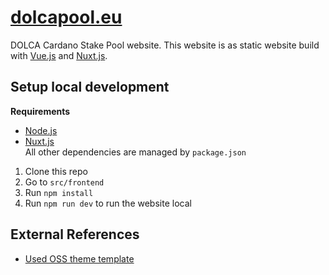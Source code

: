 # [dolcapool.eu](https://www.dolcapool.eu/)
DOLCA Cardano Stake Pool website. This website is as static website build with [Vue.js](https://vuejs.org/) and [Nuxt.js](https://nuxtjs.org/). 

## Setup local development
****Requirements****  
- [Node.js](https://nodejs.org/en/download/)
- [Nuxt.js](https://nuxtjs.org/)  
All other dependencies are managed by `package.json`

1. Clone this repo
2. Go to `src/frontend`
3. Run `npm install`
4. Run `npm run dev` to run the website local

## External References
- [Used OSS theme template](https://cssninja.io/themes/krypton)
